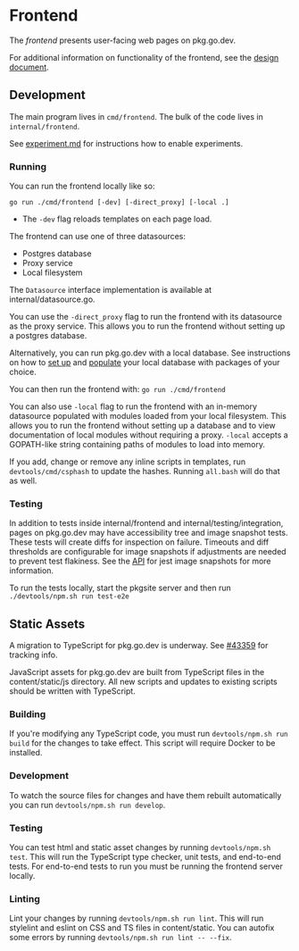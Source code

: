 # Frontend

The _frontend_ presents user-facing web pages on pkg.go.dev.

For additional information on functionality of the frontend, see the
[design document](design.md).

## Development

The main program lives in `cmd/frontend`. The bulk of the code lives in
`internal/frontend`.

See [experiment.md](experiment.md) for instructions how to enable experiments.

### Running

You can run the frontend locally like so:

    go run ./cmd/frontend [-dev] [-direct_proxy] [-local .]

- The `-dev` flag reloads templates on each page load.

The frontend can use one of three datasources:

- Postgres database
- Proxy service
- Local filesystem

The `Datasource` interface implementation is available at internal/datasource.go.

You can use the `-direct_proxy` flag to run the frontend with its datasource as
the proxy service. This allows you to run the frontend without setting up a
postgres database.

Alternatively, you can run pkg.go.dev with a local database. See instructions
on how to [set up](postgres.md) and
[populate](worker.md#populating-data-locally-using-the-worker)
your local database with packages of your choice.

You can then run the frontend with: `go run ./cmd/frontend`

You can also use `-local` flag to run the frontend with an in-memory datasource
populated with modules loaded from your local filesystem. This allows you to run
the frontend without setting up a database and to view documentation of local
modules without requiring a proxy. `-local` accepts a GOPATH-like string containing
paths of modules to load into memory.

If you add, change or remove any inline scripts in templates, run
`devtools/cmd/csphash` to update the hashes. Running `all.bash`
will do that as well.

### Testing

In addition to tests inside internal/frontend and internal/testing/integration,
pages on pkg.go.dev may have accessibility tree and image snapshot tests. These
tests will create diffs for inspection on failure. Timeouts and diff thresholds
are configurable for image snapshots if adjustments are needed to prevent test
flakiness. See the
[API](https://github.com/americanexpress/jest-image-snapshot#%EF%B8%8F-api) for
jest image snapshots for more information.

To run the tests locally, start the pkgsite server and then run
`./devtools/npm.sh run test-e2e`

## Static Assets

A migration to TypeScript for pkg.go.dev is underway. See
[#43359](https://github.com/golang/go/issues/43359) for tracking info.

JavaScript assets for pkg.go.dev are built from TypeScript files in the
content/static/js directory. All new scripts and updates to existing
scripts should be written with TypeScript.

### Building

If you're modifying any TypeScript code, you must run
`devtools/npm.sh run build` for the changes to take effect. This script will
require Docker to be installed.

### Development

To watch the source files for changes and have them rebuilt automatically
you can run `devtools/npm.sh run develop`.

### Testing

You can test html and static asset changes by running `devtools/npm.sh test`.
This will run the TypeScript type checker, unit tests, and end-to-end tests.
For end-to-end tests to run you must be running the frontend server locally.

### Linting

Lint your changes by running `devtools/npm.sh run lint`. This will run stylelint
and eslint on CSS and TS files in content/static. You can autofix some errors by
running `devtools/npm.sh run lint -- --fix`.
